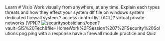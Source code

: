 Learn # Visio Work visually from anywhere, at any time.
Explain each types threats and how they effect your system
dlf file on windows system
dedicated firewall system ?
access control list (ACL)?
virtual private networks (VPN)?
![securitys]()obsidian://open?vault=SIS%20Tech&file=HomeWork%2FSession%207%2FSecurity%20Solutions.png
ping with a response have a firewall
module practice and Quiz